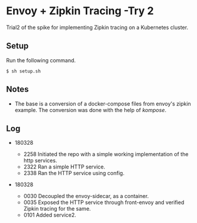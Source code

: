 Envoy + Zipkin Tracing -Try 2
=============================

  Trial2 of the spike for implementing Zipkin tracing on a Kubernetes cluster.

Setup
-----
Run the following command.

```
$ sh setup.sh
```

Notes
-----

* The base is a conversion of a docker-compose files from envoy's zipkin example. The conversion was done with the help of *kompose*.

Log
---

* 180328

  * 2258  Initiated the repo with a simple working implementation of the http services.
  * 2322  Ran a simple HTTP service.
  * 2338  Ran the HTTP service using config.

* 180328

  * 0030  Decoupled the envoy-sidecar, as a container.
  * 0035  Exposed the HTTP service through front-envoy and verified Zipkin tracing for the same.
  * 0101  Added service2.
